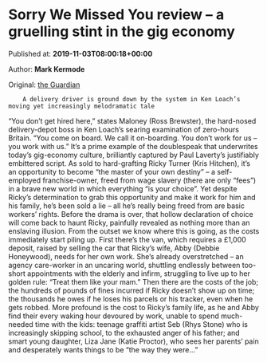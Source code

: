 
# Sorry We Missed You review – a gruelling stint in the gig economy

Published at: **2019-11-03T08:00:18+00:00**

Author: **Mark Kermode**

Original: [the Guardian](https://www.theguardian.com/film/2019/nov/03/sorry-we-missed-you-review-ken-loach)


        A delivery driver is ground down by the system in Ken Loach’s moving yet increasingly melodramatic tale
      
“You don’t get hired here,” states Maloney (Ross Brewster), the hard-nosed delivery-depot boss in Ken Loach’s searing examination of zero-hours Britain. “You come on board. We call it on-boarding. You don’t work for us – you work with us.” It’s a prime example of the doublespeak that underwrites today’s gig-economy culture, brilliantly captured by Paul Laverty’s justifiably embittered script. As sold to hard-grafting Ricky Turner (Kris Hitchen), it’s an opportunity to become “the master of your own destiny” – a self-employed franchise-owner, freed from wage slavery (there are only “fees”) in a brave new world in which everything “is your choice”.
Yet despite Ricky’s determination to grab this opportunity and make it work for him and his family, he’s been sold a lie – all he’s really being freed from are basic workers’ rights. Before the drama is over, that hollow declaration of choice will come back to haunt Ricky, painfully revealed as nothing more than an enslaving illusion.
From the outset we know where this is going, as the costs immediately start piling up. First there’s the van, which requires a £1,000 deposit, raised by selling the car that Ricky’s wife, Abby (Debbie Honeywood), needs for her own work. She’s already overstretched – an agency care-worker in an uncaring world, shuttling endlessly between too-short appointments with the elderly and infirm, struggling to live up to her golden rule: “Treat them like your mam.” Then there are the costs of the job; the hundreds of pounds of fines incurred if Ricky doesn’t show up on time; the thousands he owes if he loses his parcels or his tracker, even when he gets robbed.
More profound is the cost to Ricky’s family life, as he and Abby find their every waking hour devoured by work, unable to spend much-needed time with the kids: teenage graffiti artist Seb (Rhys Stone) who is increasingly skipping school, to the exhausted anger of his father; and smart young daughter, Liza Jane (Katie Proctor), who sees her parents’ pain and desperately wants things to be “the way they were…”
